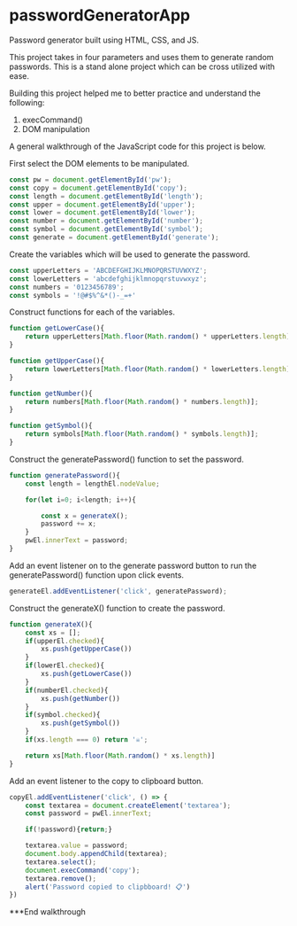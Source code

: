 # passwordGeneratorApp
Password generator built using HTML, CSS, and JS.

This project takes in four parameters and uses them to generate random passwords. This is a stand alone project which can be cross utilized with ease.

Building this project helped me to better practice and understand the following:
1) execCommand()
2) DOM manipulation

A general walkthrough of the JavaScript code for this project is below.

First select the DOM elements to be manipulated.
```JavaScript
const pw = document.getElementById('pw');
const copy = document.getElementById('copy');
const length = document.getElementById('length');
const upper = document.getElementById('upper');
const lower = document.getElementById('lower');
const number = document.getElementById('number');
const symbol = document.getElementById('symbol');
const generate = document.getElementById('generate');
```

Create the variables which will be used to generate the password.
```JavaScript
const upperLetters = 'ABCDEFGHIJKLMNOPQRSTUVWXYZ';
const lowerLetters = 'abcdefghijklmnopqrstuvwxyz';
const numbers = '0123456789';
const symbols = '!@#$%^&*()-_=+'
```

Construct functions for each of the variables.
```JavaScript
function getLowerCase(){
    return upperLetters[Math.floor(Math.random() * upperLetters.length)];
}

function getUpperCase(){
    return lowerLetters[Math.floor(Math.random() * lowerLetters.length)];
}

function getNumber(){
    return numbers[Math.floor(Math.random() * numbers.length)];
}

function getSymbol(){
    return symbols[Math.floor(Math.random() * symbols.length)];
}
```

Construct the generatePassword() function to set the password.
```JavaScript
function generatePassword(){
    const length = lengthEl.nodeValue;

    for(let i=0; i<length; i++){

        const x = generateX();
        password += x;
    }
    pwEl.innerText = password;
}
```

Add an event listener on to the generate password button to run the generatePassword() function upon click events.
```JavaScript
generateEl.addEventListener('click', generatePassword);
```

Construct the generateX() function to create the password.
```JavaScript
function generateX(){
    const xs = [];
    if(upperEl.checked){
        xs.push(getUpperCase())
    }
    if(lowerEl.checked){
        xs.push(getLowerCase())
    }
    if(numberEl.checked){
        xs.push(getNumber())
    }
    if(symbol.checked){
        xs.push(getSymbol())
    }
    if(xs.length === 0) return '☠';

    return xs[Math.floor(Math.random() * xs.length)]
}
```

Add an event listener to the copy to clipboard button.
```JavaScript
copyEl.addEventListener('click', () => {
    const textarea = document.createElement('textarea');
    const password = pwEl.innerText;

    if(!password){return;}

    textarea.value = password;
    document.body.appendChild(textarea);
    textarea.select();
    document.execCommand('copy');
    textarea.remove();
    alert('Password copied to clipbboard! 📋')
})
```

***End walkthrough
